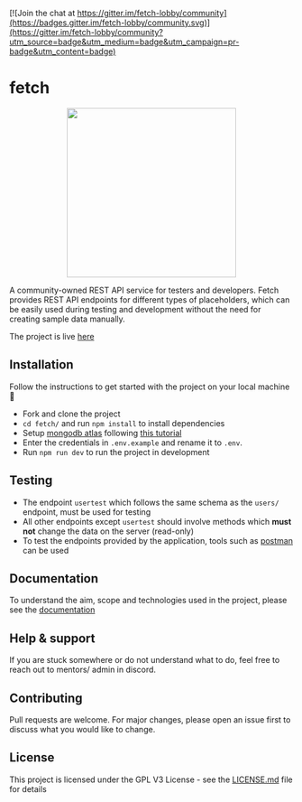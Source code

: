 [![Join the chat at https://gitter.im/fetch-lobby/community](https://badges.gitter.im/fetch-lobby/community.svg)](https://gitter.im/fetch-lobby/community?utm_source=badge&utm_medium=badge&utm_campaign=pr-badge&utm_content=badge)

# fetch

<p align="center" width="100%">
    <img width="300" src="https://github.com/adityabisoi/fetch/blob/main/logo.png"> 
</p>

A community-owned REST API service for testers and developers. Fetch provides REST API endpoints for different types of placeholders, which can be easily used during testing and development without the need for creating sample data manually.

The project is live [here](https://rest-fetch.herokuapp.com/)

## Installation
Follow the instructions to get started with the project on your local machine 🚀
* Fork and clone the project
* `cd fetch/` and run `npm install` to install dependencies
* Setup [mongodb atlas](https://www.mongodb.com/cloud/atlas) following [this tutorial](https://dev.to/dalalrohit/how-to-connect-to-mongodb-atlas-using-node-js-k9i)
* Enter the credentials in `.env.example` and rename it to `.env`.
* Run `npm run dev` to run the project in development

## Testing
* The endpoint `usertest` which follows the same schema as the `users/` endpoint, must be used for testing
* All other endpoints except `usertest` should involve methods which **must not** change the data on the server (read-only)
* To test the endpoints provided by the application, tools such as [postman](https://www.postman.com/) can be used

## Documentation
To understand the aim, scope and technologies used in the project, please see the [documentation](https://bit.ly/36PmwEc)

## Help & support
If you are stuck somewhere or do not understand what to do, feel free to reach out to mentors/ admin in discord.

## Contributing
Pull requests are welcome. For major changes, please open an issue first to discuss what you would like to change.

## License

This project is licensed under the GPL V3 License - see the [LICENSE.md](LICENSE.md) file for details
